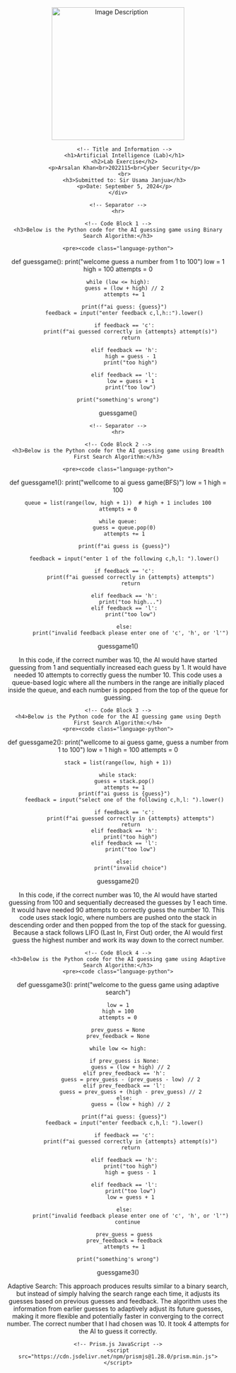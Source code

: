<!DOCTYPE html>
<html lang="en">
<head>
    <meta charset="UTF-8">
    <meta name="viewport" content="width=device-width, initial-scale=1.0">
    <title>AI Guessing Game</title>
    <!-- Prism.js CSS -->
    <link href="https://cdn.jsdelivr.net/npm/prismjs@1.28.0/themes/prism.min.css" rel="stylesheet">
</head>
<body>
    <!-- Centered content -->
    <div align="center">
        <!-- Image -->
        <img src="https://github.com/user-attachments/assets/aa697654-16be-4b74-9d79-e035dc95833d" alt="Image Description" width="300px">
        
        <!-- Title and Information -->
        <h1>Artificial Intelligence (Lab)</h1>
        <h2>Lab Exercise</h2>
        <p>Arsalan Khan<br>2022115<br>Cyber Security</p>
        <br>
        <h3>Submitted to: Sir Usama Janjua</h3>
        <p>Date: September 5, 2024</p>
    </div>

    <!-- Separator -->
    <hr>

    <!-- Code Block 1 -->
    <h3>Below is the Python code for the AI guessing game using Binary Search Algorithm:</h3>

    <pre><code class="language-python">
def guessgame():
    print("welcome guess a number from 1 to 100")
    low = 1
    high = 100
    attempts = 0
    
    while (low <= high):
        guess = (low + high) // 2
        attempts += 1
        
        print(f"ai guess: {guess}")
        feedback = input("enter feedback c,l,h::").lower()
        
        if feedback == 'c':
            print(f"ai guessed correctly in {attempts} attempt(s)")
            return
    
        elif feedback == 'h':
            high = guess - 1
            print("too high")
        
        elif feedback == 'l':
            low = guess + 1
            print("too low")
        
    print("something's wrong")
    
guessgame()
    </code></pre>

    <!-- Separator -->
    <hr>

    <!-- Code Block 2 -->
    <h3>Below is the Python code for the AI guessing game using Breadth First Search Algorithm:</h3>

    <pre><code class="language-python">
def guessgame1():
    print("wellcome to ai guess game(BFS)")
    low = 1
    high = 100
    
    queue = list(range(low, high + 1))  # high + 1 includes 100
    attempts = 0
    
    while queue:
        guess = queue.pop(0)
        attempts += 1
        
        print(f"ai guess is {guess}")
        
        feedback = input("enter 1 of the following c,h,l: ").lower()
        
        if feedback == 'c':
            print(f"ai guessed correctly in {attempts} attempts")
            return
        
        elif feedback == 'h':
            print("too high...")
        elif feedback == 'l':
            print("too low")
        
        else:
            print("invalid feedback please enter one of 'c', 'h', or 'l'")
        
guessgame1()
    </code></pre>
    <p>In this code, if the correct number was 10, the AI would have started guessing from 1 and sequentially increased each guess by 1. It would have needed 10 attempts to correctly guess the number 10. This code uses a queue-based logic where all the numbers in the range are initially placed inside the queue, and each number is popped from the top of the queue for guessing.</p>

    <!-- Code Block 3 -->
    <h4>Below is the Python code for the AI guessing game using Depth First Search Algorithm:</h4>
    <pre><code class="language-python">
def guessgame2():
    print("wellcome to ai guess game, guess a number from 1 to 100")
    low = 1 
    high = 100
    attempts = 0
    
    stack = list(range(low, high + 1))
    
    while stack:
        guess = stack.pop()
        attempts += 1
        print(f"ai guess is {guess}")
        feedback = input("select one of the following c,h,l: ").lower()
        
        if feedback == 'c':
            print(f"ai guessed correctly in {attempts} attempts")
            return
        elif feedback == 'h':
            print("too high")
        elif feedback == 'l':
            print("too low")
        
        else:
            print("invalid choice")
        
guessgame2()
    </code></pre>
    <p>In this code, if the correct number was 10, the AI would have started guessing from 100 and sequentially decreased the guesses by 1 each time. It would have needed 90 attempts to correctly guess the number 10. This code uses stack logic, where numbers are pushed onto the stack in descending order and then popped from the top of the stack for guessing. Because a stack follows LIFO (Last In, First Out) order, the AI would first guess the highest number and work its way down to the correct number.</p>

    <!-- Code Block 4 -->
    <h3>Below is the Python code for the AI guessing game using Adaptive Search Algorithm:</h3>
    <pre><code class="language-python">
def guessgame3():
    print("welcome to the guess game using adaptive search")
    
    low = 1
    high = 100
    attempts = 0
    
    prev_guess = None
    prev_feedback = None
    
    while low <= high:
        
        if prev_guess is None:
            guess = (low + high) // 2
        elif prev_feedback == 'h':
            guess = prev_guess - (prev_guess - low) // 2
        elif prev_feedback == 'l':
            guess = prev_guess + (high - prev_guess) // 2
        else:
            guess = (low + high) // 2
        
        print(f"ai guess: {guess}")
        feedback = input("enter feedback c,h,l: ").lower()
        
        if feedback == 'c':
            print(f"ai guessed correctly in {attempts} attempt(s)")
            return
        
        elif feedback == 'h':
            print("too high")
            high = guess - 1
            
        elif feedback == 'l':
            print("too low")
            low = guess + 1
        
        else:
            print("invalid feedback please enter one of 'c', 'h', or 'l'")
            continue  
        
        prev_guess = guess
        prev_feedback = feedback
        attempts += 1
    
    print("something's wrong")

guessgame3()
    </code></pre>
    <p>Adaptive Search: This approach produces results similar to a binary search, but instead of simply halving the search range each time, it adjusts its guesses based on previous guesses and feedback. The algorithm uses the information from earlier guesses to adaptively adjust its future guesses, making it more flexible and potentially faster in converging to the correct number. The correct number that I had chosen was 10. It took 4 attempts for the AI to guess it correctly.</p>

    <!-- Prism.js JavaScript -->
    <script src="https://cdn.jsdelivr.net/npm/prismjs@1.28.0/prism.min.js"></script>
</body>
</html>
